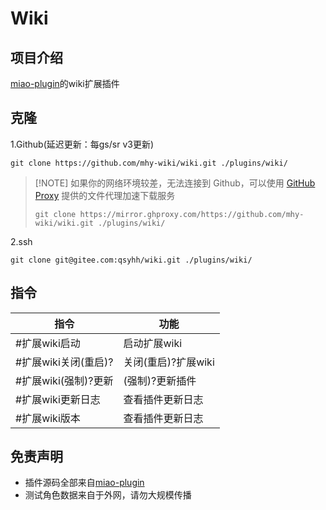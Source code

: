 <h1>Wiki</h1>

## 项目介绍

[miao-plugin](https://gitee.com/yoimiya-kokomi/miao-plugin)的wiki扩展插件

## 克隆

1.Github(延迟更新：每gs/sr v3更新)

```
git clone https://github.com/mhy-wiki/wiki.git ./plugins/wiki/
```
>  [!NOTE]
> 如果你的网络环境较差，无法连接到 Github，可以使用 [GitHub Proxy](https://mirror.ghproxy.com/) 提供的文件代理加速下载服务
> ```
> git clone https://mirror.ghproxy.com/https://github.com/mhy-wiki/wiki.git ./plugins/wiki/
> ```

2.ssh
```
git clone git@gitee.com:qsyhh/wiki.git ./plugins/wiki/
```

## 指令

| 指令             | 功能            |
|----------------|---------------|
| #扩展wiki启动      | 启动扩展wiki      |
| #扩展wiki关闭(重启)? | 关闭(重启)?扩展wiki |
| #扩展wiki(强制)?更新 | (强制)?更新插件     |
| #扩展wiki更新日志    | 查看插件更新日志      |
| #扩展wiki版本      | 查看插件更新日志      |

## 免责声明

- 插件源码全部来自[miao-plugin](https://gitee.com/yoimiya-kokomi/miao-plugin)
- 测试角色数据来自于外网，请勿大规模传播
